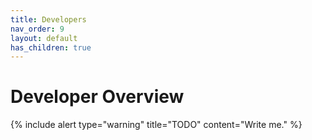 ```yaml
---
title: Developers
nav_order: 9
layout: default
has_children: true
---
```


# Developer Overview

{% include alert type="warning" title="TODO" content="Write me." %}
